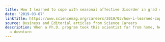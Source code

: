 ```yaml
---
title: How I learned to cope with seasonal affective disorder in grad school
date: '2019-03-07'
linkTitle: https://www.sciencemag.org/careers/2019/03/how-i-learned-cope-seasonal-affective-disorder-grad-school
source: Business and Editorial articles from Science Careers
description: When a Ph.D. program took this scientist far from home, her health took
  a downturn
---
```

